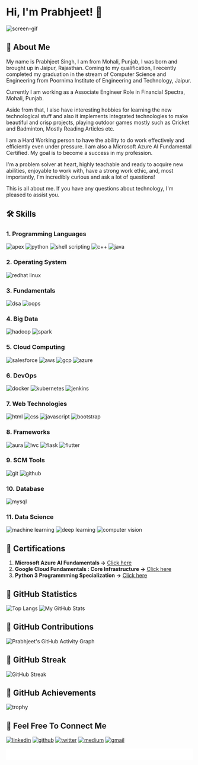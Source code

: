 # Hi, I'm Prabhjeet! 👋

![screen-gif](./Prabhjeet_Singh_Intro.gif)

## 🚀 About Me

My name is Prabhjeet Singh, I am from Mohali, Punjab, I was born and brought up in Jaipur, Rajasthan. Coming to my qualification, I recently completed my graduation in the stream of Computer Science and Engineering from Poornima Institute of Engineering and Technology, Jaipur.

Currently I am working as a Associate Engineer Role in Financial Spectra, Mohali, Punjab.

Aside from that, I also have interesting hobbies for learning the new technological stuff and also it implements integrated technologies to make beautiful and crisp projects, playing outdoor games mostly such as Cricket and Badminton, Mostly Reading Articles etc.

I am a Hard Working person to have the ability to do work effectively and efficiently even under pressure. I am also a Microsoft Azure AI Fundamental Certified. My goal is to become a success in my profession.

I'm a problem solver at heart, highly teachable and ready to acquire new abilities, enjoyable to work with, have a strong work ethic, and, most importantly, I'm incredibly curious and ask a lot of questions!

This is all about me.  If you have any questions about technology, I'm pleased to assist you.

## 🛠 Skills

### 1. Programming Languages
![apex](https://img.shields.io/badge/apex-00A1E0?style=for-the-badge&logo=salesforce&logoColor=white) ![python](https://img.shields.io/badge/python-3776AB?style=for-the-badge&logo=python&logoColor=white) ![shell scripting](https://img.shields.io/badge/shell_scripting-4D4D4D?style=for-the-badge&logo=windowsterminal&logoColor=white) ![c++](https://img.shields.io/badge/c++-00599C?style=for-the-badge&logo=cplusplus&logoColor=white) ![java](https://img.shields.io/badge/core_java-CC0000?style=for-the-badge&logo=f4e4&logoColor=white)

### 2. Operating System
![redhat linux](https://img.shields.io/badge/redhat-EE0000?style=for-the-badge&logo=redhat&logoColor=white)

### 3. Fundamentals
![dsa](https://img.shields.io/badge/data_structures_and_algorithms-5468FF?style=for-the-badge&logo=algolia&logoColor=white) ![oops](https://img.shields.io/badge/object_oriented_programmming-172B4D?style=for-the-badge&logo=actigraph&logoColor=white)

### 4. Big Data
![hadoop](https://img.shields.io/badge/hadoop-66CCFF?style=for-the-badge&logo=apachehadoop&logoColor=black) ![spark](https://img.shields.io/badge/spark-E25A1C?style=for-the-badge&logo=apachespark&logoColor=white)

### 5. Cloud Computing
![salesforce](https://img.shields.io/badge/salesforce-00A1E0?style=for-the-badge&logo=salesforce&logoColor=white) ![aws](https://img.shields.io/badge/aws-232F3E?style=for-the-badge&logo=amazonaws&logoColor=white) ![gcp](https://img.shields.io/badge/gcp-4285F4?style=for-the-badge&logo=googlecloud&logoColor=white) ![azure](https://img.shields.io/badge/azure-0078D4?style=for-the-badge&logo=microsoftazure&logoColor=white)

### 6. DevOps
![docker](https://img.shields.io/badge/docker-2496ED?style=for-the-badge&logo=docker&logoColor=white) ![kubernetes](https://img.shields.io/badge/kubernetes-326CE5?style=for-the-badge&logo=kubernetes&logoColor=white) ![jenkins](https://img.shields.io/badge/jenkins-D24939?style=for-the-badge&logo=jenkins&logoColor=white)

### 7. Web Technologies
![html](https://img.shields.io/badge/html-E34F26?style=for-the-badge&logo=html5&logoColor=white) ![css](https://img.shields.io/badge/css-1572B6?style=for-the-badge&logo=css3&logoColor=white) ![javascript](https://img.shields.io/badge/javascript-F7DF1E?style=for-the-badge&logo=javascript&logoColor=black) ![bootstrap](https://img.shields.io/badge/bootstrap-7952B3?style=for-the-badge&logo=bootstrap&logoColor=white)

### 8. Frameworks
![aura](https://img.shields.io/badge/aura-00A1E0?style=for-the-badge&logo=salesforce&logoColor=white) ![lwc](https://img.shields.io/badge/lwc-00A1E0?style=for-the-badge&logo=salesforce&logoColor=white) ![flask](https://img.shields.io/badge/flask-000000?style=for-the-badge&logo=flask&logoColor=white) ![flutter](https://img.shields.io/badge/flutter-02569B?style=for-the-badge&logo=flutter&logoColor=white)

### 9. SCM Tools
![git](https://img.shields.io/badge/git-F05032?style=for-the-badge&logo=git&logoColor=white) ![github](https://img.shields.io/badge/github-181717?style=for-the-badge&logo=github&logoColor=white)

### 10. Database
![mysql](https://img.shields.io/badge/mysql-4479A1?style=for-the-badge&logo=mysql&logoColor=white)

### 11. Data Science
![machine learning](https://img.shields.io/badge/machine_learning-F7931E?style=for-the-badge&logo=scikitlearn&logoColor=white) ![deep learning](https://img.shields.io/badge/deep_learning-FF6F00?style=for-the-badge&logo=keras&logoColor=white) ![computer vision](https://img.shields.io/badge/computer_vision-5C3EE8?style=for-the-badge&logo=opencv&logoColor=white)

## 🚀 Certifications

1. **Microsoft Azure AI Fundamentals ->** [Click here](https://www.credly.com/badges/c2da63b2-1aac-407e-93e4-a6f7efea1619?source=linked_in_profile)
2. **Google Cloud Fundamentals : Core Infrastructure ->** [Click here](https://www.coursera.org/account/accomplishments/verify/72FTQQA54XU7)
3. **Python 3 Programmming Specialization ->** [Click here](https://www.coursera.org/account/accomplishments/specialization/certificate/8VASJHA5ZH9Y)

## 🚀 GitHub Statistics

![Top Langs](https://github-readme-stats.vercel.app/api/top-langs/?username=prabhjeet2928&langs_count=5&&title_color=4169E1) ![My GitHub Stats](https://github-readme-stats.vercel.app/api?username=prabhjeet2928&&show_icons=true&title_color=4169E1&icon_color=4169E1&text_color=151515&bg_color=ffffff)

## 🚀 GitHub Contributions

![Prabhjeet's GitHub Activity Graph](https://activity-graph.herokuapp.com/graph?username=prabhjeet2928&theme=minimal)

## 🚀 GitHub Streak

![GitHub Streak](https://github-readme-streak-stats.herokuapp.com/?user=prabhjeet2928)

## 🚀 GitHub Achievements

![trophy](https://github-profile-trophy.vercel.app/?username=prabhjeet2928)

## 🔗 Feel Free To Connect Me
[![linkedin](https://img.shields.io/badge/linkedin-0A66C2?style=for-the-badge&logo=linkedin&logoColor=white)](https://www.linkedin.com/in/prabhjeet-singh-khokher/)
[![github](https://img.shields.io/badge/github-000000?style=for-the-badge&logo=github&logoColor=white)](https://github.com/prabhjeet2928)
[![twitter](https://img.shields.io/badge/twitter-1DA1F2?style=for-the-badge&logo=twitter&logoColor=white)](https://twitter.com/Prabhjeet2911)
[![medium](https://img.shields.io/badge/medium-000000?style=for-the-badge&logo=medium&logoColor=white)](https://medium.com/@prabhjeetsingh2928)
[![gmail](https://img.shields.io/badge/gmail-EA4335?style=for-the-badge&logo=gmail&logoColor=white)](https://mail.google.com/mail/?view=cm&fs=1&tf=1&to=prabhjeet2911@gmail.com)

![thank you](./marquee.svg)
